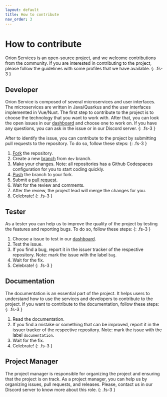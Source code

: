 ```yaml
---
layout: default
title: How to contribute
nav_order: 3
---
```


# How to contribute

Orion Services is an open-source project, and we welcome contributions from the
community. If you are interested in contributing to the project, please follow
the guidelines with some profiles that we have available.
{: .fs-3 }

## Developer

Orion Service is composed of several microservices and user interfaces. The
microservices are written in Java/Quarkus and the user interfaces implemented
in Vue/Nuxt. The first step to contribute to the project is to choose the
technology that you want to work with. After that, you can look the open issues
in our [dashboard](https://github.com/orgs/orion-services/projects/9) and choose
one to work on. If you have any questions, you can ask in the issue or in our
Discord server.
{: .fs-3 }

After to identify the issue, you can contribute to the project by submitting
pull requests to the repository. To do so, follow these steps:
{: .fs-3 }

1. [Fork](https://docs.github.com/pt/pull-requests/collaborating-with-pull-requests/working-with-forks/fork-a-repo) the repository.
1. Create a new [branch](https://docs.github.com/pt/pull-requests/collaborating-with-pull-requests/proposing-changes-to-your-work-with-pull-requests/about-branches) from `dev` branch.
1. Make your changes. Note: all repositories has a Github Codespaces
   configuration for you to start coding quickly.
1. [Push](https://docs.github.com/en/enterprise-cloud@latest/get-started/using-git/pushing-commits-to-a-remote-repository) the branch to your fork.
1. Submit a [pull request](https://docs.github.com/pt/pull-requests/collaborating-with-pull-requests/proposing-changes-to-your-work-with-pull-requests/creating-a-pull-request-from-a-fork).
1. Wait for the review and comments.
1. After the review, the project lead will merge the changes for you.
1. Celebrate!
{: .fs-3 }

## Tester

As a tester you can help us to improve the quality of the project by testing
the features and reporting bugs. To do so, follow these steps:
{: .fs-3 }

1. Choose a issue to test in our [dashboard]((https://github.com/orgs/orion-services/projects/9)).
2. Test the issue.
3. If you find a bug, report it in the issuer tracker of the respective
   repository. Note: mark the issue with the label `bug`.
4. Wait for the fix.
5. Celebrate!
{: .fs-3 }

## Documentation

The documentation is an essential part of the project. It helps users to
understand how to use the services and developers to contribute to the project.
If you want to contribute to the documentation, follow these steps:
{: .fs-3 }

1. Read the documentation.
2. If you find a mistake or something that can be improved, report it in the
   issuer tracker of the respective repository. Note: mark the issue with the
   label `documentation`.
3. Wait for the fix.
4. Celebrate!
{: .fs-3 }

## Project Manager

The project manager is responsible for organizing the project and ensuring that
the project is on track. As a project manager, you can help us by organizing
issues, pull requests, and releases. Please, contact us in our Discord server
to know more about this role.
{: .fs-3 }
